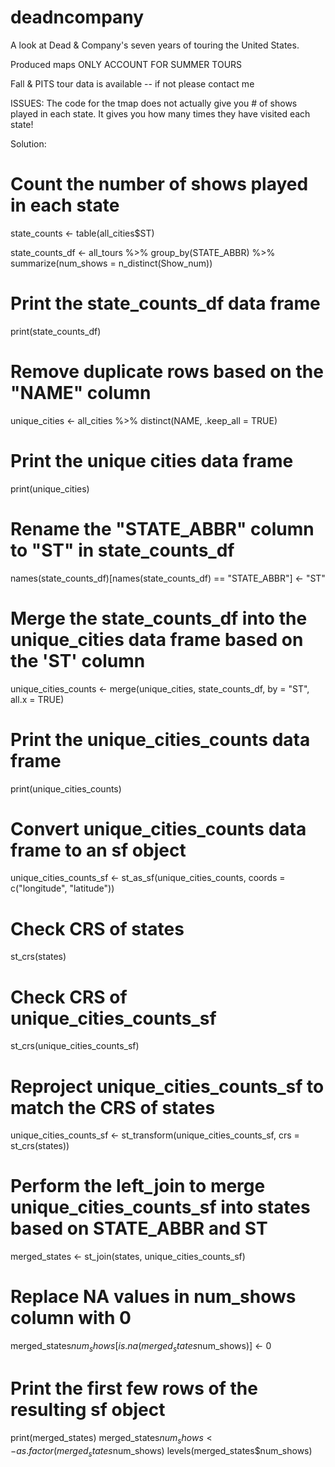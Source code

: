# deadncompany
A look at Dead & Company's seven years of touring the United States. 

Produced maps ONLY ACCOUNT FOR SUMMER TOURS

Fall & PITS tour data is available -- if not please contact me 

ISSUES:
The code for the tmap does not actually give you # of shows played in each state. It gives you how many times they have visited each state!

Solution: 
# Count the number of shows played in each state
state_counts <- table(all_cities$ST)

state_counts_df <- all_tours %>%
  group_by(STATE_ABBR) %>%
  summarize(num_shows = n_distinct(Show_num))

# Print the state_counts_df data frame
print(state_counts_df)

# Remove duplicate rows based on the "NAME" column
unique_cities <- all_cities %>% distinct(NAME, .keep_all = TRUE)

# Print the unique cities data frame
print(unique_cities)

# Rename the "STATE_ABBR" column to "ST" in state_counts_df
names(state_counts_df)[names(state_counts_df) == "STATE_ABBR"] <- "ST"

# Merge the state_counts_df into the unique_cities data frame based on the 'ST' column
unique_cities_counts <- merge(unique_cities, state_counts_df, by = "ST", all.x = TRUE)

# Print the unique_cities_counts data frame
print(unique_cities_counts)

# Convert unique_cities_counts data frame to an sf object
unique_cities_counts_sf <- st_as_sf(unique_cities_counts, coords = c("longitude", "latitude"))

# Check CRS of states
st_crs(states)
# Check CRS of unique_cities_counts_sf
st_crs(unique_cities_counts_sf)

# Reproject unique_cities_counts_sf to match the CRS of states
unique_cities_counts_sf <- st_transform(unique_cities_counts_sf, crs = st_crs(states))

# Perform the left_join to merge unique_cities_counts_sf into states based on STATE_ABBR and ST
merged_states <- st_join(states, unique_cities_counts_sf)

# Replace NA values in num_shows column with 0
merged_states$num_shows[is.na(merged_states$num_shows)] <- 0

# Print the first few rows of the resulting sf object
print(merged_states)
merged_states$num_shows <- as.factor(merged_states$num_shows)
levels(merged_states$num_shows)
